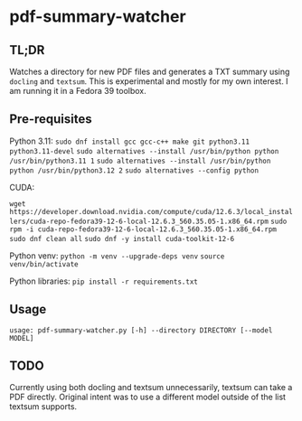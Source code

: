 # pdf-summary-watcher

## TL;DR

Watches a directory for new PDF files and generates a TXT summary using `docling` and `textsum`. This is experimental
and mostly for my own interest. I am running it in a Fedora 39 toolbox.

## Pre-requisites

Python 3.11:
`sudo dnf install gcc gcc-c++ make git python3.11 python3.11-devel`
`sudo alternatives --install /usr/bin/python python /usr/bin/python3.11 1`
`sudo alternatives --install /usr/bin/python python /usr/bin/python3.12 2`
`sudo alternatives --config python`

CUDA:

`wget https://developer.download.nvidia.com/compute/cuda/12.6.3/local_installers/cuda-repo-fedora39-12-6-local-12.6.3_560.35.05-1.x86_64.rpm`
`sudo rpm -i cuda-repo-fedora39-12-6-local-12.6.3_560.35.05-1.x86_64.rpm`
`sudo dnf clean all`
`sudo dnf -y install cuda-toolkit-12-6`

Python venv:
`python -m venv --upgrade-deps venv`
`source venv/bin/activate`

Python libraries:
`pip install -r requirements.txt`

## Usage

`usage: pdf-summary-watcher.py [-h] --directory DIRECTORY [--model MODEL]`

## TODO

Currently using both docling and textsum unnecessarily, textsum can take a PDF
directly. Original intent was to use a different model outside of the list
textsum supports.
